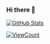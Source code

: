 ### Hi there 👋

[![GitHub Stats](https://github-readme-stats.vercel.app/api?username=ncer&show_icons=true&include_all_commits=true&count_private=true)](https://github.com/ncer)

[![ViewCount](https://views.whatilearened.today/views/github/ncer/ncer.svg?cache=remove)](#)

<!--
**ncer/ncer** is a ✨ _special_ ✨ repository because its `README.md` (this file) appears on your GitHub profile.

Here are some ideas to get you started:

- 🔭 I’m currently working on ...
- 🌱 I’m currently learning ...
- 👯 I’m looking to collaborate on ...
- 🤔 I’m looking for help with ...
- 💬 Ask me about ...
- 📫 How to reach me: ...
- 😄 Pronouns: ...
- ⚡ Fun fact: ...
-->
